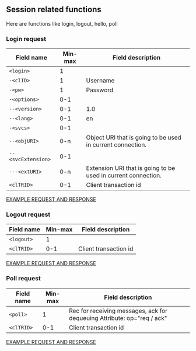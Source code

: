 ## Session related functions
Here are functions like login, logout, hello, poll

### Login request

| Field name              | Min-max | Field description |
| ----------------------- |---------|------------------ |
| `<login>`               | 1     |   |
| `-<clID>`               | 1     | Username      |
| `-<pw>`                 | 1     | Password      |
| `-<options>`            | 0-1     |       |
| `--<version>`           | 0-1     | 1.0      |
| `--<lang>`              | 0-1     | en      |
| `-<svcs>`               | 0-1     |       |
| `--<objURI>`            | 0-n   | Object URI that is going to be used in current connection. |
| `--<svcExtension>`      | 0-1   |  |
| `---<extURI>`           | 0-n   | Extension URI that is going to be used in current connection. |
| `<clTRID>`              | 0-1   | Client transaction id |

[EXAMPLE REQUEST AND RESPONSE](/doc/epp-examples.md#epp-session-when-connected-with-valid-user-logs-in-epp-user)

### Logout request

| Field name              | Min-max | Field description |
| ----------------------- |---------|------------------ |
| `<logout>`               | 1     |   |
| `<clTRID>`              | 0-1   | Client transaction id |

[EXAMPLE REQUEST AND RESPONSE](/doc/epp-examples.md#epp-session-when-connected-with-valid-user-logs-out-epp-user)

### Poll request

| Field name              | Min-max | Field description |
| ----------------------- |---------|------------------ |
| `<poll>`               | 1     | Rec for receiving messages, ack for dequeuing Attribute: op="req / ack"  |
| `<clTRID>`              | 0-1   | Client transaction id |

[EXAMPLE REQUEST AND RESPONSE](/doc/epp-examples.md#epp-poll-with-valid-user-queues-and-dequeues-messages)
